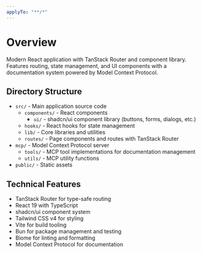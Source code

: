 ```yaml
---
applyTo: "**/*"
---
```


# Overview

Modern React application with TanStack Router and component library. Features routing, state management, and UI components with a documentation system powered by Model Context Protocol.

## Directory Structure

- `src/` - Main application source code
  - `components/` - React components
    - `ui/` - shadcn/ui component library (buttons, forms, dialogs, etc.)
  - `hooks/` - React hooks for state management
  - `lib/` - Core libraries and utilities
  - `routes/` - Page components and routes with TanStack Router
- `mcp/` - Model Context Protocol server
  - `tools/` - MCP tool implementations for documentation management
  - `utils/` - MCP utility functions
- `public/` - Static assets

## Technical Features

- TanStack Router for type-safe routing
- React 19 with TypeScript
- shadcn/ui component system
- Tailwind CSS v4 for styling
- Vite for build tooling
- Bun for package management and testing
- Biome for linting and formatting
- Model Context Protocol for documentation
